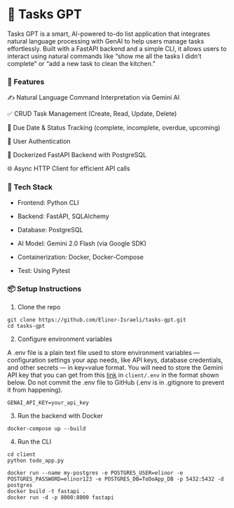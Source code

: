 # 🧠 Tasks GPT

Tasks GPT is a smart, AI-powered to-do list application that integrates natural language processing with GenAI to help users manage tasks effortlessly. Built with a FastAPI backend and a simple CLI, it allows users to interact using natural commands like “show me all the tasks I didn’t complete” or “add a new task to clean the kitchen.”

### 🚀 Features

✍️ Natural Language Command Interpretation via Gemini AI

✅ CRUD Task Management (Create, Read, Update, Delete)

📅 Due Date & Status Tracking (complete, incomplete, overdue, upcoming)

🔐 User Authentication

🐳 Dockerized FastAPI Backend with PostgreSQL

🌐 Async HTTP Client for efficient API calls

### 🧱 Tech Stack
- Frontend:  Python CLI 

- Backend: FastAPI, SQLAlchemy

- Database: PostgreSQL

- AI Model: Gemini 2.0 Flash (via Google SDK)

- Containerization: Docker, Docker-Compose

- Test: Using Pytest

### 📦 Setup Instructions
1. Clone the repo
```
git clone https://github.com/Elinor-Israeli/tasks-gpt.git
cd tasks-gpt
```
2. Configure environment variables
   
A .env file is a plain text file used to store environment variables — configuration settings your app needs, like API keys, database credentials, and other secrets — in key=value format. You will need to store the Gemini API key that you can get from this [link](https://ai.google.dev/gemini-api/docs/api-key?hl=he "link") in `client/.env` in the format shown below.
Do not commit the .env file to GitHub (.env is in .gitignore to prevent it from happening).

```
GENAI_API_KEY=your_api_key
```
3. Run the backend with Docker
```
docker-compose up --build
```
4. Run the CLI
```
cd client
python todo_app.py

```

```
docker run --name my-postgres -e POSTGRES_USER=elinor -e POSTGRES_PASSWORD=elinor123 -e POSTGRES_DB=ToDoApp_DB -p 5432:5432 -d postgres
docker build -t fastapi .
docker run -d -p 8000:8000 fastapi
```
